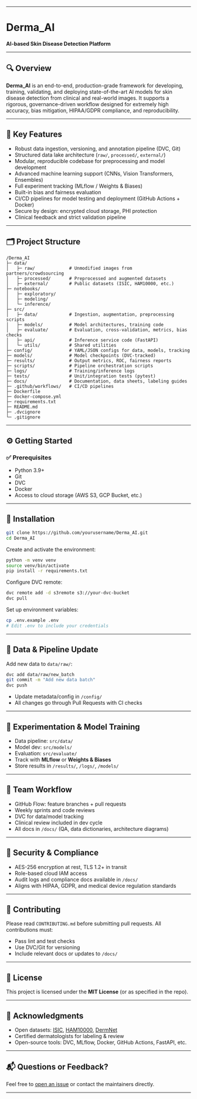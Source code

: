
---

# **Derma\_AI**

**AI-based Skin Disease Detection Platform**

---

## 🔍 Overview

**Derma\_AI** is an end-to-end, production-grade framework for developing, training, validating, and deploying state-of-the-art AI models for skin disease detection from clinical and real-world images. It supports a rigorous, governance-driven workflow designed for extremely high accuracy, bias mitigation, HIPAA/GDPR compliance, and reproducibility.

---

## 🚀 Key Features

* Robust data ingestion, versioning, and annotation pipeline (DVC, Git)
* Structured data lake architecture (`raw/`, `processed/`, `external/`)
* Modular, reproducible codebase for preprocessing and model development
* Advanced machine learning support (CNNs, Vision Transformers, Ensembles)
* Full experiment tracking (MLflow / Weights & Biases)
* Built-in bias and fairness evaluation
* CI/CD pipelines for model testing and deployment (GitHub Actions + Docker)
* Secure by design: encrypted cloud storage, PHI protection
* Clinical feedback and strict validation pipeline

---

## 🗂️ Project Structure

```
/Derma_AI
├─ data/
│   ├─ raw/             # Unmodified images from partners/crowdsourcing
│   ├─ processed/       # Preprocessed and augmented datasets
│   ├─ external/        # Public datasets (ISIC, HAM10000, etc.)
├─ notebooks/
│   ├─ exploratory/
│   ├─ modeling/
│   └─ inference/
├─ src/
│   ├─ data/            # Ingestion, augmentation, preprocessing scripts
│   ├─ models/          # Model architectures, training code
│   ├─ evaluate/        # Evaluation, cross-validation, metrics, bias checks
│   ├─ api/             # Inference service code (FastAPI)
│   └─ utils/           # Shared utilities
├─ config/              # YAML/JSON configs for data, models, tracking
├─ models/              # Model checkpoints (DVC-tracked)
├─ results/             # Output metrics, ROC, fairness reports
├─ scripts/             # Pipeline orchestration scripts
├─ logs/                # Training/inference logs
├─ tests/               # Unit/integration tests (pytest)
├─ docs/                # Documentation, data sheets, labeling guides
├─ .github/workflows/   # CI/CD pipelines
├─ Dockerfile
├─ docker-compose.yml
├─ requirements.txt
├─ README.md
├─ .dvcignore
└─ .gitignore
```

---

## ⚙️ Getting Started

### ✅ Prerequisites

* Python 3.9+
* Git
* DVC
* Docker
* Access to cloud storage (AWS S3, GCP Bucket, etc.)

---

## 🧪 Installation

```bash
git clone https://github.com/yourusername/Derma_AI.git
cd Derma_AI
```

Create and activate the environment:

```bash
python -m venv venv
source venv/bin/activate
pip install -r requirements.txt
```

Configure DVC remote:

```bash
dvc remote add -d s3remote s3://your-dvc-bucket
dvc pull
```

Set up environment variables:

```bash
cp .env.example .env
# Edit .env to include your credentials
```

---

## 🔄 Data & Pipeline Update

Add new data to `data/raw/`:

```bash
dvc add data/raw/new_batch
git commit -m "Add new data batch"
dvc push
```

* Update metadata/config in `/config/`
* All changes go through Pull Requests with CI checks

---

## 🧠 Experimentation & Model Training

* Data pipeline: `src/data/`
* Model dev: `src/models/`
* Evaluation: `src/evaluate/`
* Track with **MLflow** or **Weights & Biases**
* Store results in `/results/`, `/logs/`, `/models/`

---

## 👥 Team Workflow

* GitHub Flow: feature branches + pull requests
* Weekly sprints and code reviews
* DVC for data/model tracking
* Clinical review included in dev cycle
* All docs in `/docs/` (QA, data dictionaries, architecture diagrams)

---

## 🔐 Security & Compliance

* AES-256 encryption at rest, TLS 1.2+ in transit
* Role-based cloud IAM access
* Audit logs and compliance docs available in `/docs/`
* Aligns with HIPAA, GDPR, and medical device regulation standards

---

## 🤝 Contributing

Please read `CONTRIBUTING.md` before submitting pull requests. All contributions must:

* Pass lint and test checks
* Use DVC/Git for versioning
* Include relevant docs or updates to `/docs/`

---

## 📜 License

This project is licensed under the **MIT License** (or as specified in the repo).

---

## 🙏 Acknowledgments

* Open datasets: [ISIC](https://www.isic-archive.com/), [HAM10000](https://www.kaggle.com/datasets/kmader/skin-cancer-mnist-ham10000), [DermNet](https://www.dermnetnz.org/)
* Certified dermatologists for labeling & review
* Open-source tools: DVC, MLflow, Docker, GitHub Actions, FastAPI, etc.

---

## 📬 Questions or Feedback?

Feel free to [open an issue](https://github.com/yourusername/Derma_AI/issues) or contact the maintainers directly.

---


